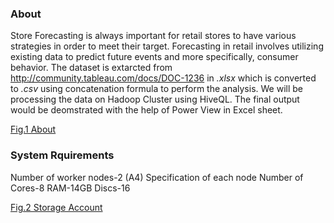 ### About
Store Forecasting is always important for retail stores to have various strategies in order to meet their target. Forecasting in retail involves utilizing existing data to predict future events and more specifically, consumer behavior. The dataset is extarcted from http://community.tableau.com/docs/DOC-1236 in _.xlsx_ which is converted to _.csv_ using concatenation formula to perform the analysis. We will be processing the data on Hadoop Cluster using HiveQL. The final output would be deomstrated with the help of Power View in Excel sheet.

[Fig.1 About](https://github.com/avimuks/Project-528/blob/master/images/About.JPG)

### System Rquirements
Number of worker nodes-2 (A4)
Specification of each node
Number of Cores-8
RAM-14GB
Discs-16






[Fig.2 Storage Account](https://github.com/avimuks/Project-528/blob/master/images/storage%20account.jpg)